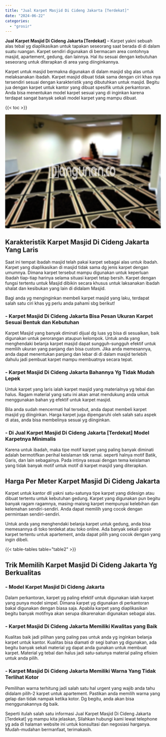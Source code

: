 ```yaml
---
title: "Jual Karpet Masjid Di Cideng Jakarta [Terdekat]"
date: "2024-06-22"
categories: 
  - "grosir"
---
```


**Jual Karpet Masjid Di Cideng Jakarta \[Terdekat\]** – Karpet yakni sebuah alas tebal yg diaplikasikan untuk tapakan seseorang saat berada di di dalam suatu ruangan. Karpet sendiri digunakan di bermacam area contohnya masjid, apartement, gedung, dan lainnya. Hal itu sesuai dengan kebutuhan seseorang untuk diterapkan di area yang diinginkannya.

Karpet untuk masjid bermakna digunakan di dalam masjid sbg alas untuk melaksanakan ibadah. Karpet masjid dibuat tidak sama dengan ciri khas nya tersendiri sesuai dengan karakteristik yang dibutuhkan untuk masjid. Begitu jua dengan karpet untuk kantor yang dibuat spesifik untuk perkantoran. Anda bisa menentukan model karpet sesuai yang di inginkan karena terdapat sangat banyak sekali model karpet yang mampu dibuat.

{{< toc >}}

![Jual Karpet Masjid Di Cideng Jakarta [Terdekat]](/images/grosir-karpet-murah-57.png)

## Karakteristik Karpet Masjid Di Cideng Jakarta Yang Laris

Saat ini tempat ibadah masjid telah pakai karpet sebagai alas untuk ibadah. Karpet yang diaplikasikan di masjid tidak sama dg jenis karpet dengan umumnya. Dimana karpet tersebut mampu digunakan untuk keperluan ibadah tiap-tiap harinya selama situasi karpet tetap bersih. Karpet dengan fungsi tertentu untuk Masjid dibikin secara khusus untuk laksanakan ibadah shalat dan kesibukan yang lain di didalam Masjid.

Bagi anda yg menginginkan membeli karpet masjid yang laku, terdapat salah satu ciri khas yg perlu anda pahami sbg berikut!

### \- Karpet Masjid Di Cideng Jakarta Bisa Pesan Ukuran Karpet Sesuai Bentuk dan Kebutuhan

Karpet Masjid yang banyak diminati dijual dg luas yg bisa di sesuaikan, baik digunakan untuk perorangan ataupun kelompok. Untuk anda yang menghendaki belanja karpet masjid dapat sungguh-sungguh efektif untuk memliih ukuran yang panjang dan bisa custom. Jika anda memesannya, anda dapat menentukan panjang dan lebar di di dalam masjid terlebih dahulu jadi pembuat karpet mampu membuatnya secara tepat.

### \- Karpet Masjid Di Cideng Jakarta Bahannya Yg Tidak Mudah Lepek

Untuk karpet yang laris ialah karpet masjid yang materialnya yg tebal dan halus. Ragam material yang satu ini akan amat mendukung anda untuk menggunakan bahan yg efektif untuk karpet masjid.

Bila anda sudah mencermati hal tersebut, anda dapat membeli karpet masjid yg diinginkan. Harga karpet juga dipengaruhi oleh salah satu aspek di atas, anda bisa membelinya sesuai yg diinginkan.

### \- Di Jual Karpet Masjid Di Cideng Jakarta \[Terdekat\] Model Karpetnya Minimalis

Karena untuk ibadah, maka tipe motif karpet yang paling banyak diminati adalah bermotifkan perihal keislaman tdk ramai. seperti halnya motif Batik, Garis, dan lain sebagainya. Pada intinya sesuai dengan tema keislaman yang tidak banyak motif untuk motif di karpet masjid yang diterapkan.

## Harga Per Meter Karpet Masjid Di Cideng Jakarta

Karpet untuk kantor dll yakni satu-satunya tipe karpet yang didesign atau dibuat tertentu untuk kebutuhan gedung. Karpet yang digunakan pun begitu banyak ragam ragamnya, masing-maisng karpet mempunyai kelebihan dan kelemahan sendiri-sendiri. Anda dapat memilih yang cocok dengan permintaan sendiri-sendiri.

Untuk anda yang menghendaki belanja karpet untuk gedung, anda bisa memesannya di toko terdekat atau toko online. Ada banyak sekali grosir karpet tertentu untuk apartement, anda dapat pilih yang cocok dengan yang ingin dibeli.

{{< table-tables table="table2" >}}

## Trik Memilih Karpet Masjid Di Cideng Jakarta Yg Berkualitas

### \- Model Karpet Masjid Di Cideng Jakarta

Dalam perkantoran, karpet yg paling efektif untuk digunakan ialah karpet yang punya model simpel. Dimana karpet yg digunakan di perkantoran bakal digunakan dengan biasa saja. Apabila karpet yang diaplikasikan begitu banyak motifnya akan serupa dikarenakan digunakan sebagai alas.

### \- Karpet Masjid Di Cideng Jakarta Memiliki Kwalitas yang Baik

Kualitas baik jadi pilihan yang paling pas untuk anda yg inginkan belanja karpet untuk kantor. Kualitas bisa diamati dr segi bahan yg digunakan, ada begitu banyak sekali material yg dapat anda gunakan untuk membuat karpet. Material yg tebal dan halus jadi satu-satunya material paling efisien untuk anda pilih.

### \- Karpet Masjid Di Cideng Jakarta Memiliki Warna Yang Tidak Terlihat Kotor

Pemilihan warna terhitung jadi salah satu hal urgent yang wajib anda tahu didalam pilih-2 karpet untuk apartement. Pastikan anda memilih warna yang gelap dan tidak nampak ketika kotor. Dg begitu, anda akan bisa menggunakannya dg baik.

Seperti itulah salah satu informasi Jual Karpet Masjid Di Cideng Jakarta \[Terdekat\] yg mampu kita jelaskan, Silahkan hubungi kami lewat telephone yg ada di halaman website ini untuk konsultasi dan negosiasi harganya. Mudah-mudahan bermanfaat, terimakasih.
